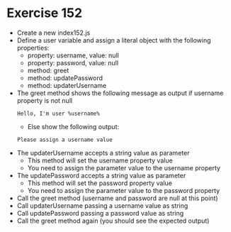 # Exercise 152

- Create a new index152.js
- Define a user variable and assign a literal object with the following properties:
  - property: username, value: null
  - property: password, value: null
  - method: greet
  - method: updatePassword
  - method: updaterUsername
- The greet method shows the following message as output if username property is not null
  ```
  Hello, I'm user %username%
  ```
  - Else show the following output:
  ```
  Please assign a username value
  ```
- The updaterUsername accepts a string value as parameter
  - This method will set the username property value
  - You need to assign the parameter value to the username property
- The updatePassword accepts a string value as parameter
  - This method will set the password property value
  - You need to assign the parameter value to the password property
- Call the greet method (username and password are null at this point)
- Call updaterUsername passing a username value as string
- Call updatePassword passing a password value as string
- Call the greet method again (you should see the expected output)

